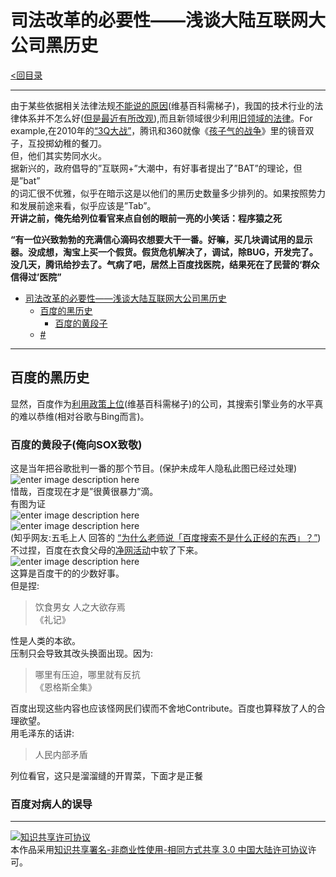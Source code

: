 <h1 id="司法改革的必要性浅谈大陆互联网大公司黑历史">司法改革的必要性——浅谈大陆互联网大公司黑历史</h1>

<p><a href="https://github.com/th00/GentleLib/blob/master/catalog.md">&lt;回目录</a></p>

<hr>

<p>由于某些依据相关法律法规<a href="https://zh.wikipedia.org/wiki/%E4%B8%AD%E5%8D%8E%E4%BA%BA%E6%B0%91%E5%85%B1%E5%92%8C%E5%9B%BD%E6%B3%95%E6%B2%BB">不能说的原因</a>(维基百科需梯子)，我国的技术行业的法律体系并不怎么好(<a href="http://shzcfy.hshfy.sh.cn/">但是最近有所改观</a>),而且新领域很少利用<a href="http://auto.163.com/15/1010/19/B5JCHO4P00084TV1.html">旧领域的法律</a>。For example,在2010年的<a href="http://baike.baidu.com/link?url=yeYsiZj7-wpyuhszwhwGe5F0CtCSrQWcMKo9FIIcTfcRxK2WhrNkism35eeVx3qlJURNAMGtWRcPQkgQ24hhR7he8Xm7Td4q-cX3Y7QZxWLBOQ81xs17EJIYWXir9Atw8iwjvrXYOPFbGoc4h5Hi72jAnRAX5W954Nxz0QRYliu">“3Q大战”</a>，腾讯和360就像《<a href="http://www.bilibili.com/video/av3584963/">孩子气的战争</a>》里的镜音双子，互投掷幼稚的餐刀。 <br>
但，他们其实势同水火。 <br>
据新兴的，政府倡导的”互联网+”大潮中，有好事者提出了”BAT”的理论，但是”bat” <br>
的词汇很不优雅，似乎在暗示这是以他们的黑历史数量多少排列的。如果按照势力和发展前途来看，似乎应该是”Tab”。 <br>
<strong>开讲之前，俺先给列位看官来点自创的眼前一亮的小笑话：程序猿之死</strong></p>

<p><strong>“有一位兴致勃勃的充满信心滴码农想要大干一番。好嘛，买几块调试用的显示器。没成想，淘宝上买一个假货。假货危机解决了，调试，除BUG，开发完了。没几天，腾讯给抄去了。气病了吧，居然上百度找医院，结果死在了民营的‘群众信得过’医院”</strong></p>

<p><div class="toc">
<ul>
<li><a href="#司法改革的必要性浅谈大陆互联网大公司黑历史">司法改革的必要性——浅谈大陆互联网大公司黑历史</a><ul>
<li><a href="#百度的黑历史">百度的黑历史</a><ul>
<li><a href="#百度的黄段子">百度的黄段子</a></li>
</ul>
</li>
<li><a href="#title">#</a></li>
</ul>
</li>
</ul>
</div>
</p>

<hr>

<h2 id="百度的黑历史">百度的黑历史</h2>

<p>显然，百度作为<a href="https://zh.wikipedia.org/wiki/%E8%B0%B7%E6%AD%8C%E9%80%80%E5%87%BA%E4%B8%AD%E5%9B%BD%E5%A4%A7%E9%99%86%E4%BA%8B%E4%BB%B6">利用政策上位</a>(维基百科需梯子)的公司，其搜索引擎业务的水平真的难以恭维(相对谷歌与Bing而言)。</p>



<h3 id="百度的黄段子俺向sox致敬">百度的黄段子(俺向SOX致敬)</h3>

<p>这是当年把谷歌批判一番的那个节目。(保护未成年人隐私此图已经过处理) <br>
<img src="http://i13.tietuku.com/1b867f230885ec39.png" alt="enter image description here" title=""> <br>
惜哉，百度现在才是”很黄很暴力”滴。 <br>
有图为证 <br>
<img src="https://pic4.zhimg.com/ccb6fa3518d1fb5a0a217aa1902c7d7f_b.jpg" alt="enter image description here" title=""> <br>
<img src="https://pic1.zhimg.com/50fde4c5af0ae68d4eb50315fb07f1d8_b.jpg" alt="enter image description here" title=""> <br>
(知乎网友:五毛上人  回答的  <a href="https://www.zhihu.com/question/33267404/answer/56901547">“为什么老师说「百度搜索不是什么正经的东西」？”</a>) <br>
不过捏，百度在衣食父母的<a href="http://www.hljtv.com/ceshi/ks/wangyue/">净网活动</a>中软了下来。 <br>
<img src="https://camo.githubusercontent.com/7cb92d0067bb827e0ad00dcb0d6b32cf8e195786/687474703a2f2f696d677372632e62616964752e636f6d2f666f72756d2f773d3538302f7369676e3d39323064363439663763336536373039626530303435663730626336396662382f353030323164393530613762303230383465376661373539363164396632643335363263633864632e6a7067" alt="enter image description here" title=""> <br>
这算是百度干的的少数好事。 <br>
但是捏:</p>

<blockquote>
  <p>饮食男女 人之大欲存焉 <br>
  《礼记》</p>
</blockquote>

<p>性是人类的本欲。 <br>
压制只会导致其改头换面出现。因为:</p>

<blockquote>
  <p>哪里有压迫，哪里就有反抗 <br>
  《恩格斯全集》</p>
</blockquote>

<p>百度出现这些内容也应该怪网民们锲而不舍地Contribute。百度也算释放了人的合理欲望。 <br>
用毛泽东的话讲:</p>

<blockquote>
  <p>人民内部矛盾</p>
</blockquote>

<p>列位看官，这只是溜溜缝的开胃菜，下面才是正餐</p>

<h3 id="百度对病人的误导">百度对病人的误导</h3>

<hr>

<p><a rel="license" href="http://creativecommons.org/licenses/by-nc-sa/3.0/cn/"><img alt="知识共享许可协议" src="https://i.creativecommons.org/l/by-nc-sa/3.0/cn/88x31.png"></a><br>本作品采用<a rel="license" href="http://creativecommons.org/licenses/by-nc-sa/3.0/cn/">知识共享署名-非商业性使用-相同方式共享 3.0 中国大陆许可协议</a>许可。</p>
